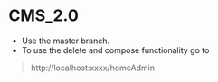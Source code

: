 # CMS_2.0
* Use the master branch.
* To use the delete and compose functionality go to 
> http://localhost:xxxx/homeAdmin
